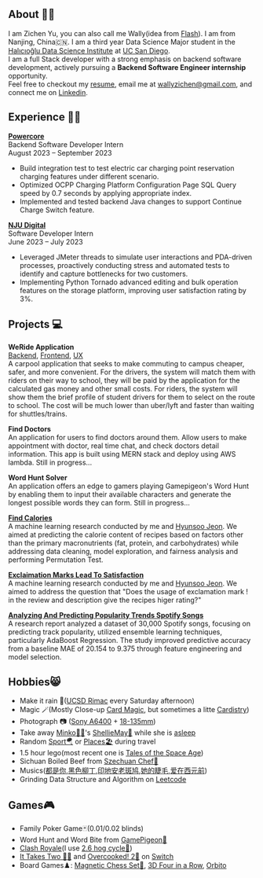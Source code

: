 ## About 👋🏼<br>
I am Zichen Yu, you can also call me Wally(idea from [Flash](https://en.wikipedia.org/wiki/Wally_West)). I am from Nanjing, China🇨🇳. I am a third year Data Science Major student in the [Halıcıoğlu Data Science Institute](https://datascience.ucsd.edu/) at [UC San Diego](https://www.ucsd.edu/). <br>
I am a full Stack developer with a strong emphasis on backend software development, actively pursuing a **Backend Software Engineer internship** opportunity.<br>
Feel free to checkout my [resume](https://wallacezichen.github.io/zichen.io/assets/pdf/Zichen_Yu_Resume_v6.pdf), email me at <a>wallyzichen@gmail.com</a>, and connect me on [Linkedin](https://www.linkedin.com/in/zichen-yu-1a4838248/).

<a name='experience'></a>

## Experience 🧑‍💻

**[Powercore](https://www.powercoreglobal.com/)**<br>
Backend Software Developer Intern<br>
August 2023 – September 2023
- Build integration test to test electric car charging point reservation charging features under different scenario.
- Optimized OCPP Charging Platform Configuration Page SQL Query speed by 0.7 seconds by applying appropriate index.
- Implemented and tested backend Java changes to support Continue Charge Switch feature.

**[NJU Digital](http://www.ndsm.cn/)**<br>
Software Developer Intern<br>
June 2023 – July 2023
- Leveraged JMeter threads to simulate user interactions and PDA-driven processes, proactively conducting stress and
automated tests to identify and capture bottlenecks for two customers.
- Implementing Python Tornado advanced editing and bulk operation features on the storage platform, improving user
satisfaction rating by 3%.
<a name='project'></a>

## Projects 💻

**WeRide Application**<br>
[Backend](https://github.com/wallacezichen/weRide-backend), [Frontend](https://github.com/wallacezichen/weRide-reactNative), [UX](https://www.figma.com/file/CnP646LYZOvRwxTC7HiZuM/ui-design-before-enter-home-page?node-id=0%3A1&t=E1KfSTgFT0cXhYCJ-0)<br>
A carpool application that seeks to make commuting to campus cheaper, safer, and more convenient. For the drivers, the system will match them with riders on their way to school, they will be paid by the application for the calculated gas money and other small costs. For riders, the system will show them the brief profile of student drivers for them to select on the route to school. The cost will be much lower than uber/lyft and faster than waiting for shuttles/trains. 

**Find Doctors**<br>
An application for users to find doctors around them. Allow users to make appointment with doctor, real time chat, and check doctors detail information. This app is built using MERN stack and deploy using AWS lambda. Still in progress...

**Word Hunt Solver**<br>
An application offers an edge to gamers playing Gamepigeon's Word Hunt by enabling them to input their available characters and generate the longest possible words they can form. Still in progress...

**[Find Calories](https://wallacezichen.github.io/Find_the_Calories/)**<br>
A machine learning research conducted by me and [Hyunsoo Jeon](https://www.linkedin.com/in/hyunsoo-jeon-808kr/). We aimed at predicting the calorie content of recipes based on factors other than the primary macronutrients (fat, protein, and carbohydrates) while addressing data cleaning, model exploration, and fairness analysis and performing Permutation Test.

**[Exclaimation Marks Lead To Satisfaction](https://lionjhs98.github.io/exclamation-mark-shows-satisfaction/)**<br>
A machine learning research conducted by me and [Hyunsoo Jeon](https://www.linkedin.com/in/hyunsoo-jeon-808kr/). We aimed to address the question that "Does the usage of exclamation mark ! in the review and description give the recipes higer rating?"

**[Analyzing And Predicting Popularity Trends Spotify Songs](https://wallacezichen.github.io/zichen.io/assets/pdf/Assignment2_report.pdf)**<br>
A research report analyzed a dataset of 30,000 Spotify songs, focusing on predicting track popularity, utilized ensemble learning techniques, particularly AdaBoost Regression. The study improved predictive accuracy from a baseline MAE of 20.154 to 9.375 through feature engineering and model selection.

## Hobbies😸<br> 
- Make it rain 🏀([UCSD Rimac](https://recreation.ucsd.edu/) every Saturday afternoon)
- Magic 🪄(Mostly Close-up [Card Magic](https://www.bilibili.com/video/BV1rv411z7Jg/?spm_id_from=333.999.0.0), but sometimes a litte [Cardistry](https://youtu.be/TG_9LZmnbrc))
- Photograph 📷 ([Sony A6400](https://electronics.sony.com/imaging/interchangeable-lens-cameras/aps-c/p/ilce6400-b) + [18-135mm](https://electronics.sony.com/imaging/lenses/aps-c-e-mount/p/sel18135))
- Take away [Minko🐴🐴](https://wallacezichen.github.io/zichen.io//assets/img/%E9%BB%91%E5%8C%96%E9%A9%AC%E9%A9%AC.jpg)'s [ShellieMay🧸](https://wallacezichen.github.io/zichen.io//assets/img/xiaoxiong.jpg) while she is [asleep](https://wallacezichen.github.io/zichen.io//assets/img/sleeping.jpeg)
- Random [Sport🪂](https://wallacezichen.github.io/zichen.io/assets/img/ROCK%20%26%20ROLL.jpg) or [Places🏖️](https://wallacezichen.github.io/zichen.io/assets/img/desert.jpg) during travel
- 1.5 hour lego(most recent one is [Tales of the Space Age](https://www.lego.com/en-us/product/tales-of-the-space-age-21340))
- Sichuan Boiled Beef from [Szechuan Chef🥵](https://www.szechuanchefca.com/)
- Musics([都是你](https://wallacezichen.github.io/zichen.io/assets/mp3/%E9%83%BD%E6%98%AF%E4%BD%A0.mp3),[黑色柳丁](https://wallacezichen.github.io/zichen.io/assets/mp3/%E9%BB%91%E8%89%B2%E6%9F%B3%E4%B8%81.mp3),[印地安老斑鸠](https://wallacezichen.github.io/zichen.io/assets/mp3/%E5%8D%B0%E5%9C%B0%E5%AE%89%E8%80%81%E6%96%91%E9%B8%A0.mp3),[她的睫毛](https://wallacezichen.github.io/zichen.io/assets/mp3/%E5%A5%B9%E7%9A%84%E7%9D%AB%E6%AF%9B.mp3),[爱在西元前](https://wallacezichen.github.io/zichen.io/assets/mp3/%E7%88%B1%E5%9C%A8%E8%A5%BF%E5%85%83%E5%89%8D.mp3))
- Grinding Data Structure and Algorithm on [Leetcode](https://leetcode.com/wallyzichen/)

## Games🎮<br>
- Family Poker Game🃏(0.01/0.02 blinds)
- Word Hunt and Word Bite from [GamePigeon🦜](https://gamepigeonapp.com/) 
- [Clash Royale](https://supercell.com/en/games/clashroyale/)(I use [2.6 hog cycle🐗](https://www.deckshop.pro/deck/detail/ice-spirit,evo-skeletons,cannon,ice-golem,fireball,musketeer,hog-rider,the-log))
- [It Takes Two 💃🕺](https://www.nintendo.com/us/store/products/it-takes-two-switch/) and [Overcooked! 2🍳](https://www.nintendo.com/us/store/products/overcooked-2-switch/) on [Switch](https://www.nintendo.com/us/switch/)
- Board Games♟️: [Magnetic Chess Set🧲](https://www.amazon.com/dp/B0CLF6RBMP?ref=ppx_yo2ov_dt_b_product_details&th=1), [3D Four in a Row](https://www.amazon.com/dp/B087Q38484?psc=1&ref=ppx_yo2ov_dt_b_product_details), [Orbito](https://www.amazon.com/dp/B0C1PXM5YF?psc=1&ref=ppx_yo2ov_dt_b_product_details)



